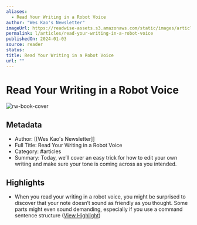 ```yaml
---
aliases:
  - Read Your Writing in a Robot Voice
author: "Wes Kao's Newsletter"
imageUrl: https://readwise-assets.s3.amazonaws.com/static/images/article2.74d541386bbf.png
permalink: l/articles/read-your-writing-in-a-robot-voice
publishedOn: 2024-01-03
source: reader
status: 
title: Read Your Writing in a Robot Voice
url: ""
---
```

# Read Your Writing in a Robot Voice

![rw-book-cover](https://readwise-assets.s3.amazonaws.com/static/images/article2.74d541386bbf.png)

## Metadata

- Author: [[Wes Kao's Newsletter]]
- Full Title: Read Your Writing in a Robot Voice
- Category: #articles
- Summary: Today, we’ll cover an easy trick for how to edit your own writing and make sure your tone is coming across as you intended.

## Highlights

- When you read your writing in a robot voice, you might be surprised to discover that your note doesn’t sound as friendly as you thought. Some parts might even sound demanding, especially if you use a command sentence structure ([View Highlight](https://read.readwise.io/read/01hk7zwkmmpmjadqqwh4s6kzsf))
